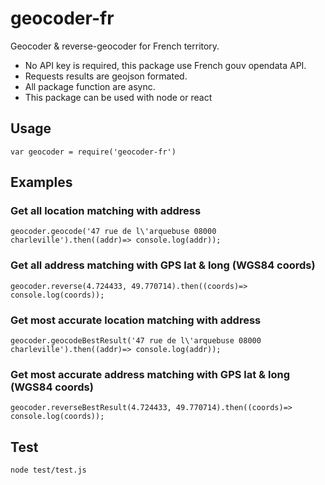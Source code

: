 # geocoder-fr

Geocoder & reverse-geocoder for French territory. 

* No API key is required, this package use French gouv opendata API.
* Requests results are geojson formated.
* All package function are async.
* This package can be used with node or react 

## Usage

```
var geocoder = require('geocoder-fr')
```

## Examples

### Get all location matching with address

```
geocoder.geocode('47 rue de l\'arquebuse 08000 charleville').then((addr)=> console.log(addr));

```

### Get all address matching with GPS lat & long (WGS84 coords)

```
geocoder.reverse(4.724433, 49.770714).then((coords)=> console.log(coords));
```

### Get most accurate location matching with address

```
geocoder.geocodeBestResult('47 rue de l\'arquebuse 08000 charleville').then((addr)=> console.log(addr));

```

### Get most accurate address matching with GPS lat & long (WGS84 coords)

```
geocoder.reverseBestResult(4.724433, 49.770714).then((coords)=> console.log(coords));
```

## Test

```
node test/test.js
```
